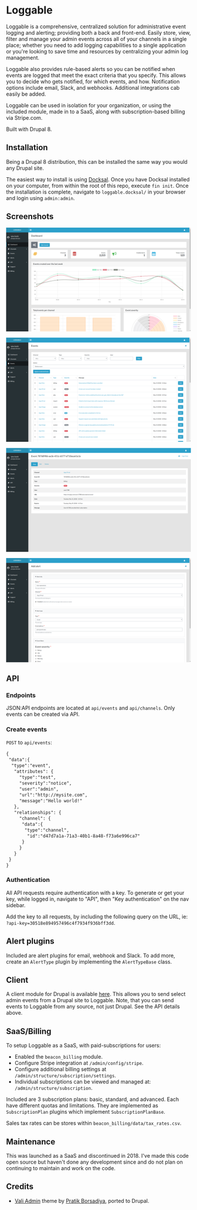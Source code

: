 # Loggable

Loggable is a comprehensive, centralized solution for administrative event logging and alerting; providing both a back and front-end. Easily store, view, filter and manage your admin events across all of your channels in a single place; whether you need to add logging capabilities to a single application or you're looking to save time and resources by centralizing your admin log management.

Loggable also provides rule-based alerts so you can be notified when events are logged that meet the exact criteria that you specify. This allows you to decide who gets notified, for which events, and how. Notification options include email, Slack, and webhooks. Additional integrations cab easily be added.

Loggable can be used in isolation for your organization, or using the included module, made in to a SaaS, along with subscription-based billing via Stripe.com.

Built with Drupal 8.

## Installation

Being a Drupal 8 distribution, this can be installed the same way you would any Drupal site.

The easiest way to install is using [Docksal](https://docksal.io/). Once you have Docksal installed on your computer, from within the root of this repo, execute `fin init`. Once the installation is complete, navigate to `loggable.docksal/` in your browser and login using `admin:admin`.

## Screenshots

![Dashboard](screenshots/dashboard.png)

![Events](screenshots/events.png)

![Event](screenshots/event.png)

![Alert](screenshots/add_alert.png)

## API

### Endpoints

JSON:API endpoints are located at `api/events` and `api/channels`. Only events can be created via API.

### Create events

`POST` to `api/events`:

```
{
 "data":{
  "type":"event",
   "attributes": {
     "type":"test",
     "severity":"notice",
     "user":"admin",
     "url":"http://mysite.com",
     "message":"Hello world!"
   },
   "relationships": {
     "channel": {
      "data":{
       "type":"channel",
        "id":"d47d7a1a-71a3-40b1-8a48-f73a6e996ca7"
      }
     }
   }
 }
}
```

### Authentication

All API requests require authentication with a key. To generate or get your key, while logged in, navigate to "API", then "Key authentication" on the nav sidebar.

Add the key to all requests, by including the following query on the URL, ie: `?api-key=30518e894957496c4f7934f936bff3dd`.

## Alert plugins

Included are alert plugins for email, webhook and Slack. To add more, create an `AlertType` plugin by implementing the `AlertTypeBase` class.

## Client

A client module for Drupal is available [here](https://www.drupal.org/project/loggable). This allows you to send select admin events from a Drupal site to Loggable. Note, that you can send events to Loggable from any source, not just Drupal. See the API details above.

## SaaS/Billing

To setup Loggable as a SaaS, with paid-subscriptions for users:

* Enabled the `beacon_billing` module.
* Configure Stripe integration at `/admin/config/stripe`.
* Configure additional billing settings at `/admin/structure/subscription/settings`.
* Individual subscriptions can be viewed and managed at: `/admin/structure/subscription`.

Included are 3 subscription plans: basic, standard, and advanced. Each have different quotas and limitations. They are implemented as `SubscriptionPlan` plugins which implement `SubscriptionPlanBase`.

Sales tax rates can be stores within `beacon_billing/data/tax_rates.csv`.

## Maintenance

This was launched as a SaaS and discontinued in 2018. I've made this code open source but haven't done any development since and do not plan on continuing to maintain and work on the code.

## Credits

* [Vali Admin](https://github.com/pratikborsadiya/vali-admin) theme by [Pratik Borsadiya](https://github.com/pratikborsadiya), ported to Drupal.
